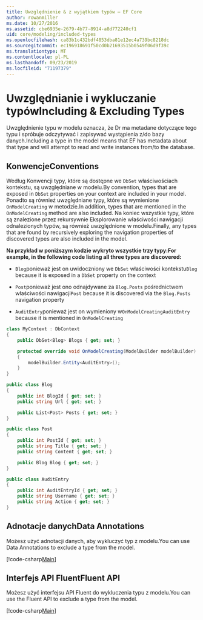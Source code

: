 ```yaml
---
title: Uwzględnienie & z wyjątkiem typów — EF Core
author: rowanmiller
ms.date: 10/27/2016
ms.assetid: cbe6935e-2679-4b77-8914-a8d772240cf1
uid: core/modeling/included-types
ms.openlocfilehash: ca83b1c432bdf4853dba81e12ec4a739bc8218dc
ms.sourcegitcommit: ec196918691f50cd0b21693515b0549f06d9f39c
ms.translationtype: MT
ms.contentlocale: pl-PL
ms.lasthandoff: 09/23/2019
ms.locfileid: "71197379"
---
```

# <a name="including--excluding-types"></a><span data-ttu-id="d73eb-102">Uwzględnianie i wykluczanie typów</span><span class="sxs-lookup"><span data-stu-id="d73eb-102">Including & Excluding Types</span></span>

<span data-ttu-id="d73eb-103">Uwzględnienie typu w modelu oznacza, że Dr ma metadane dotyczące tego typu i spróbuje odczytywać i zapisywać wystąpienia z/do bazy danych.</span><span class="sxs-lookup"><span data-stu-id="d73eb-103">Including a type in the model means that EF has metadata about that type and will attempt to read and write instances from/to the database.</span></span>

## <a name="conventions"></a><span data-ttu-id="d73eb-104">Konwencje</span><span class="sxs-lookup"><span data-stu-id="d73eb-104">Conventions</span></span>

<span data-ttu-id="d73eb-105">Według Konwencji typy, które są dostępne we `DbSet` właściwościach kontekstu, są uwzględniane w modelu.</span><span class="sxs-lookup"><span data-stu-id="d73eb-105">By convention, types that are exposed in `DbSet` properties on your context are included in your model.</span></span> <span data-ttu-id="d73eb-106">Ponadto są również uwzględniane typy, które są wymienione `OnModelCreating` w metodzie.</span><span class="sxs-lookup"><span data-stu-id="d73eb-106">In addition, types that are mentioned in the `OnModelCreating` method are also included.</span></span> <span data-ttu-id="d73eb-107">Na koniec wszystkie typy, które są znalezione przez rekursywnie Eksplorowanie właściwości nawigacji odnalezionych typów, są również uwzględnione w modelu.</span><span class="sxs-lookup"><span data-stu-id="d73eb-107">Finally, any types that are found by recursively exploring the navigation properties of discovered types are also included in the model.</span></span>

<span data-ttu-id="d73eb-108">**Na przykład w poniższym kodzie wykryto wszystkie trzy typy:**</span><span class="sxs-lookup"><span data-stu-id="d73eb-108">**For example, in the following code listing all three types are discovered:**</span></span>

* <span data-ttu-id="d73eb-109">`Blog`ponieważ jest on uwidoczniony we `DbSet` właściwości kontekstu</span><span class="sxs-lookup"><span data-stu-id="d73eb-109">`Blog` because it is exposed in a `DbSet` property on the context</span></span>

* <span data-ttu-id="d73eb-110">`Post`ponieważ jest ono odnajdywane za `Blog.Posts` pośrednictwem właściwości nawigacji</span><span class="sxs-lookup"><span data-stu-id="d73eb-110">`Post` because it is discovered via the `Blog.Posts` navigation property</span></span>

* <span data-ttu-id="d73eb-111">`AuditEntry`ponieważ jest on wymieniony w`OnModelCreating`</span><span class="sxs-lookup"><span data-stu-id="d73eb-111">`AuditEntry` because it is mentioned in `OnModelCreating`</span></span>

<!-- [!code-csharp[Main](samples/core/Modeling/Conventions/IncludedTypes.cs?highlight=3,7,16)] -->
``` csharp
class MyContext : DbContext
{
    public DbSet<Blog> Blogs { get; set; }

    protected override void OnModelCreating(ModelBuilder modelBuilder)
    {
        modelBuilder.Entity<AuditEntry>();
    }
}

public class Blog
{
    public int BlogId { get; set; }
    public string Url { get; set; }

    public List<Post> Posts { get; set; }
}

public class Post
{
    public int PostId { get; set; }
    public string Title { get; set; }
    public string Content { get; set; }

    public Blog Blog { get; set; }
}

public class AuditEntry
{
    public int AuditEntryId { get; set; }
    public string Username { get; set; }
    public string Action { get; set; }
}
```

## <a name="data-annotations"></a><span data-ttu-id="d73eb-112">Adnotacje danych</span><span class="sxs-lookup"><span data-stu-id="d73eb-112">Data Annotations</span></span>

<span data-ttu-id="d73eb-113">Możesz użyć adnotacji danych, aby wykluczyć typ z modelu.</span><span class="sxs-lookup"><span data-stu-id="d73eb-113">You can use Data Annotations to exclude a type from the model.</span></span>

[!code-csharp[Main](../../../samples/core/Modeling/DataAnnotations/IgnoreType.cs?highlight=20)]

## <a name="fluent-api"></a><span data-ttu-id="d73eb-114">Interfejs API Fluent</span><span class="sxs-lookup"><span data-stu-id="d73eb-114">Fluent API</span></span>

<span data-ttu-id="d73eb-115">Możesz użyć interfejsu API Fluent do wykluczenia typu z modelu.</span><span class="sxs-lookup"><span data-stu-id="d73eb-115">You can use the Fluent API to exclude a type from the model.</span></span>

[!code-csharp[Main](../../../samples/core/Modeling/FluentAPI/IgnoreType.cs?highlight=12)]
